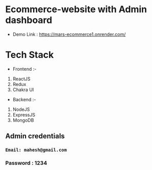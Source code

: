 # Ecommerce-website with Admin dashboard

- Demo Link : https://mars-ecommerce1.onrender.com/

# Tech Stack

- Frontend :-

1. ReactJS
2. Redux
3. Chakra UI

- Backend :-

1. NodeJS
2. ExpressJS
3. MongoDB

## Admin credentials

### `Email: mahesh@gmail.com`

### Password : 1234
